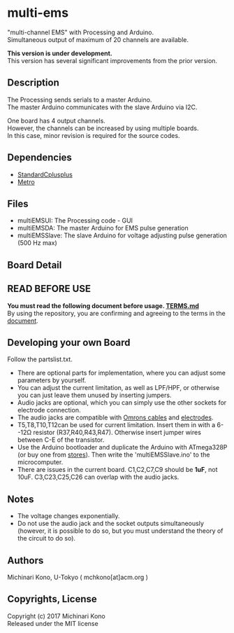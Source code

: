 # multi-ems

"multi-channel EMS" with Processing and Arduino.  
Simultaneous output of maximum of 20 channels are available.  
  
**This version is under development.**  
This version has several significant improvements from the prior version.  
  
  
## Description

The Processing sends serials to a master Arduino.  
The master Arduino communicates with the slave Arduino via I2C.
  
One board has 4 output channels.  
However, the channels can be increased by using multiple boards.  
In this case, minor revision is required for the source codes.  
      

## Dependencies

- [StandardCplusplus](https://github.com/maniacbug/StandardCplusplus)
- [Metro](https://github.com/thomasfredericks/Metro-Arduino-Wiring)   


## Files
  
- multiEMSUI: The Processing code - GUI
- multiEMSDA: The master Arduino for EMS pulse generation
- multiEMSSlave: The slave Arduino for voltage adjusting pulse generation (500 Hz max)
  


## Board Detail



 

## READ BEFORE USE

**You must read the following document before usage. [TERMS.md]()**  
By using the repository, you are confirming and agreeing to the terms in the [document]().  



## Developing your own Board

Follow the partslist.txt.  
- There are optional parts for implementation, where you can adjust some parameters by yourself.  
- You can adjust the current limitation, as well as LPF/HPF, or otherwise you can just leave them unused by inserting jumpers.  
- Audio jacks are optional, which you can simply use the other sockets for electrode connection.  
- The audio jacks are compatible with [Omrons cables](https://store.healthcare.omron.co.jp/item/HV_CODE_K.html) and [electrodes](https://store.healthcare.omron.co.jp/item/HV_LLPAD_3P.html).  
- T5,T8,T10,T12can be used for current limitation. Insert them in with a 6--12Ω resistor (R37,R40,R43,R47). Otherwise insert jumper wires between C-E of the transistor.  
- Use the Arduino bootloader and duplicate the Arduino with ATmega328P (or buy one from [stores](https://www.switch-science.com/catalog/663/)). Then write the 'multiEMSSlave.ino' to the microcomputer.  
- There are issues in the current board. C1,C2,C7,C9 should be **1uF**, not 10uF. C3,C23,C25,C26 can overlap with the audio jacks.  
  

## Notes  
  
- The voltage changes exponentially.  
- Do not use the audio jack and the socket outputs simultaneously (however, it is possible to do so, but you must understand the theory of the circuit to do so).   

  
  
## Authors

Michinari Kono, U-Tokyo ( mchkono[at]acm.org )

  

## Copyrights, License      
  
Copyright (c) 2017 Michinari Kono  
Released under the MIT license  
